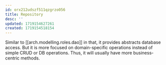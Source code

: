 ```yaml
---
id: orx212udszf511qzgrzo056
title: Repository
desc: ''
updated: 1719154627261
created: 1719154518154
---
```


Similar to [[arch.modelling.roles.dao]] in that, it provides abstracts database access. But it is more focused on domain-specific operations instead of simple CRUD or DB operations. Thus, it will usually have more business-centric methods.